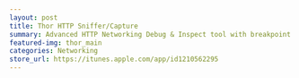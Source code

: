 ```yaml
---
layout: post
title: Thor HTTP Sniffer/Capture
summary: Advanced HTTP Networking Debug & Inspect tool with breakpoint supported.
featured-img: thor_main
categories: Networking
store_url: https://itunes.apple.com/app/id1210562295
---
```

